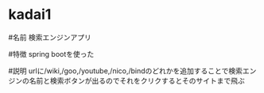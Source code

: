 # kadai1
#名前
検索エンジンアプリ

#特徴
spring bootを使った

#説明
urlに/wiki,/goo,/youtube,/nico,/bindのどれかを追加することで検索エンジンの名前と検索ボタンが出るのでそれをクリクするとそのサイトまで飛ぶ

